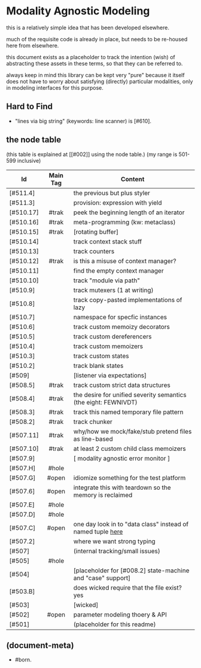# Modality Agnostic Modeling

this is a relatively simple idea that has been developed elsewhere.

much of the requisite code is already in place, but needs to be re-housed
here from elsewhere.

this document exists as a placeholder to track the intention (wish)
of abstracting these assets in these terms, so that they can be referred
to.

always keep in mind this library can be kept very "pure" because it itself
does not have to worry about satisfying (directly) particular modalities,
only in modeling interfaces for this purpose.




## Hard to Find

- "lines via big string" (keywords: line scanner) is [#610].




## <a name="node-table"></a>the node table

(this table is explained at [\[#002\]] using the node table.)
(my range is 501-599 inclusive)


|Id                         | Main Tag | Content |
|---------------------------|:-----:|-
|[#511.4]                   |       | the previous but plus styler
|[#511.3]                   |       | provision: expression with yield
|[#510.17]                  | #trak | peek the beginning length of an iterator
|[#510.16]                  | #trak | meta-programming (kw: metaclass)
|[#510.15]                  | #trak | [rotating buffer]
|[#510.14]                  |       | track context stack stuff
|[#510.13]                  |       | track counters
|[#510.12]                  | #trak | is this a misuse of context manager?
|[#510.11]                  |       | find the empty context manager
|[#510.10]                  |       | track "module via path"
|[#510.9]                   |       | track mutexers (1 at writing)
|[#510.8]                   |       | track copy-pasted implementations of lazy
|[#510.7]                   |       | namespace for specfic instances
|[#510.6]                   |       | track custom memoizy decorators
|[#510.5]                   |       | track custom dereferencers
|[#510.4]                   |       | track custom memoizers
|[#510.3]                   |       | track custom states
|[#510.2]                   |       | track blank states
|[#509]                     |       | [listener via expectations]
|[#508.5]                   | #trak | track custom strict data structures
|[#508.4]                   | #trak | the desire for unified severity semantics (the eight: FEWNIVDT)
|[#508.3]                   | #trak | track this named temporary file pattern
|[#508.2]                   | #trak | track chunker
|[#507.11]                  | #trak | why/how we mock/fake/stub pretend files as line-based
|[#507.10]                  | #trak | at least 2 custom child class memoizers
|[#507.9]                   |       | [ modality agnostic error monitor ]
|[#507.H]                   | #hole |
|[#507.G]                   | #open | idiomize something for the test platform
|[#507.6]                   | #open | integrate this with teardown so the memory is reclaimed
|[#507.E]                   | #hole |
|[#507.D]                   | #hole |
|[#507.C]                   | #open | one day look in to "data class" instead of named tuple [here][1]
|[#507.2]                   |       | where we want strong typing
|[#507]                     |       | (internal tracking/small issues)
|[#505]                     | #hole |
|[#504]                     |       | [placeholder for [#008.2] state-machine and "case" support]
|[#503.B]                   |       | does wicked require that the file exist? yes
|[#503]                     |       | [wicked]
|[#502]                     | #open | parameter modeling thoery & API
|[#501]                     |       | (placeholder for this readme)



[1]: https://stackoverflow.com/questions/11351032/named-tuple-and-default-values-for-optional-keyword-arguments



## (document-meta)

  - #born.
